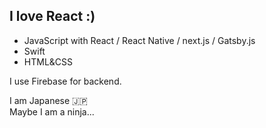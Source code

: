 ## I love React :)
* JavaScript with React / React Native / next.js / Gatsby.js
* Swift 
* HTML&CSS

I use Firebase for backend.

I am Japanese 🇯🇵  
Maybe I am a ninja...

<!---
zakime0504/zakime0504 is a ✨ special ✨ repository because its `README.md` (this file) appears on your GitHub profile.
You can click the Preview link to take a look at your changes.
--->
